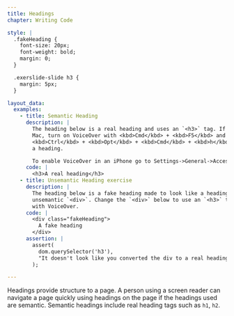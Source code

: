 ```yaml
---
title: Headings
chapter: Writing Code

style: |
  .fakeHeading {
    font-size: 20px;
    font-weight: bold;
    margin: 0;
  }

  .exerslide-slide h3 {
    margin: 5px;
  }

layout_data:
  examples:
    - title: Semantic Heading
      description: |
        The heading below is a real heading and uses an `<h3>` tag. If you are on a
        Mac, turn on VoiceOver with <kbd>Cmd</kbd> + <kbd>F5</kbd> and then press
        <kbd>Ctrl</kbd> + <kbd>Opt</kbd> + <kbd>Cmd</kbd> + <kbd>h</kbd> to jump to
        a heading.

        To enable VoiceOver in an iPhone go to Settings->General->Accessibility->VoiceOver and enable the VoiceOver button. Tapping once will select an item, Double-tap will activate the selected item and swiping with three fingers will enable scrolling.
      code: |
        <h3>A real heading</h3>
    - title: Unsemantic Heading exercise
      description: |
        The heading below is a fake heading made to look like a heading with an
        unsemantic `<div>`. Change the `<div>` below to use an `<h3>` tag. Now verify your semantic heading using the Verify button as well as
        with VoiceOver.
      code: |
        <div class="fakeHeading">
          A fake heading
        </div>
      assertion: |
        assert(
          dom.querySelector('h3'),
          "It doesn't look like you converted the div to a real heading."
        );

---
```

Headings provide structure to a page. A person using a screen reader can
navigate a page quickly using headings on the page if the headings used are
semantic. Semantic headings include real heading tags such as `h1`, `h2`.
